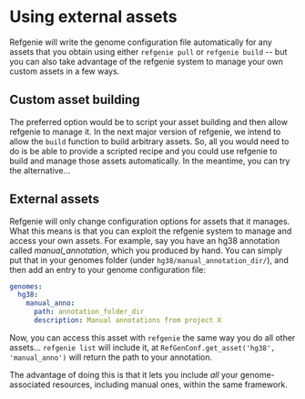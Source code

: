 # Using external assets

Refgenie will write the genome configuration file automatically for any assets that you obtain using either `refgenie pull` or `refgenie build` -- but you can also take advantage of the refgenie system to manage your own custom assets in a few ways.

## Custom asset building

The preferred option would be to script your asset building and then allow refgenie to manage it. In the next major version of refgenie, we intend to allow the `build` function to build arbitrary assets. So, all you would need to do is be able to provide a scripted recipe and you could use refgenie to build and manage those assets automatically. In the meantime, you can try the alternative...

## External assets

Refgenie will only change configuration options for assets that it manages. What this means is that you can exploit the refgenie system to manage and access your own assets. For example, say you have an hg38 annotation called *manual_annotation*, which you produced by hand. You can simply put that in your genomes folder (under `hg38/manual_annotation_dir/`), and then add an entry to your genome configuration file:

```yaml
genomes:
  hg38:
    manual_anno:
      path: annotation_folder_dir
      description: Manual annotations from project X
```

Now, you can access this asset with `refgenie` the same way you do all other assets... `refgenie list` will include it, at `RefGenConf.get_asset('hg38', 'manual_anno')` will return the path to your annotation.

The advantage of doing this is that it lets you include *all* your genome-associated resources, including manual ones, within the same framework.
